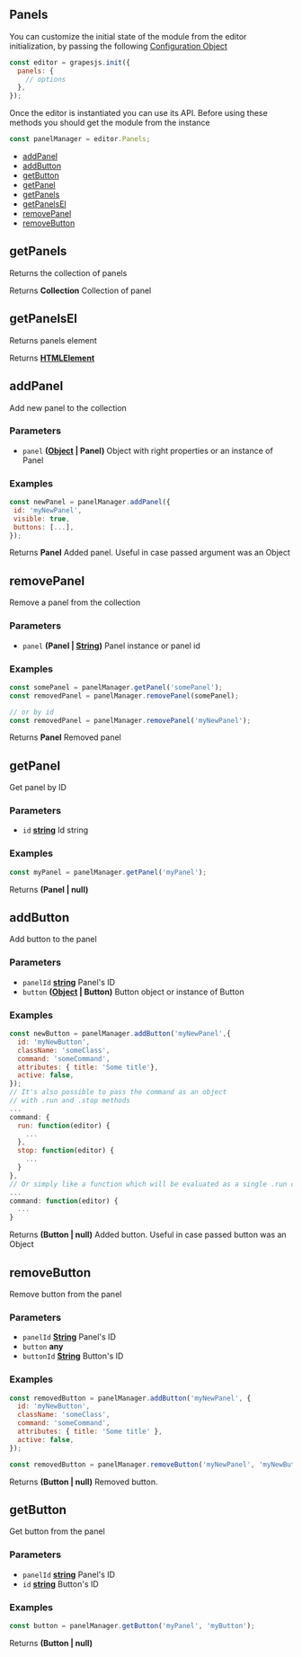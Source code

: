 <!-- Generated by documentation.js. Update this documentation by updating the source code. -->

## Panels

You can customize the initial state of the module from the editor initialization, by passing the following [Configuration Object][1]

```js
const editor = grapesjs.init({
  panels: {
    // options
  },
});
```

Once the editor is instantiated you can use its API. Before using these methods you should get the module from the instance

```js
const panelManager = editor.Panels;
```

- [addPanel][2]
- [addButton][3]
- [getButton][4]
- [getPanel][5]
- [getPanels][6]
- [getPanelsEl][7]
- [removePanel][8]
- [removeButton][9]

## getPanels

Returns the collection of panels

Returns **Collection** Collection of panel

## getPanelsEl

Returns panels element

Returns **[HTMLElement][10]**&#x20;

## addPanel

Add new panel to the collection

### Parameters

- `panel` **([Object][11] | Panel)** Object with right properties or an instance of Panel

### Examples

```javascript
const newPanel = panelManager.addPanel({
 id: 'myNewPanel',
 visible: true,
 buttons: [...],
});
```

Returns **Panel** Added panel. Useful in case passed argument was an Object

## removePanel

Remove a panel from the collection

### Parameters

- `panel` **(Panel | [String][12])** Panel instance or panel id

### Examples

```javascript
const somePanel = panelManager.getPanel('somePanel');
const removedPanel = panelManager.removePanel(somePanel);

// or by id
const removedPanel = panelManager.removePanel('myNewPanel');
```

Returns **Panel** Removed panel

## getPanel

Get panel by ID

### Parameters

- `id` **[string][12]** Id string

### Examples

```javascript
const myPanel = panelManager.getPanel('myPanel');
```

Returns **(Panel | null)**&#x20;

## addButton

Add button to the panel

### Parameters

- `panelId` **[string][12]** Panel's ID
- `button` **([Object][11] | Button)** Button object or instance of Button

### Examples

```javascript
const newButton = panelManager.addButton('myNewPanel',{
  id: 'myNewButton',
  className: 'someClass',
  command: 'someCommand',
  attributes: { title: 'Some title'},
  active: false,
});
// It's also possible to pass the command as an object
// with .run and .stop methods
...
command: {
  run: function(editor) {
    ...
  },
  stop: function(editor) {
    ...
  }
},
// Or simply like a function which will be evaluated as a single .run command
...
command: function(editor) {
  ...
}
```

Returns **(Button | null)** Added button. Useful in case passed button was an Object

## removeButton

Remove button from the panel

### Parameters

- `panelId` **[String][12]** Panel's ID
- `button` **any**&#x20;
- `buttonId` **[String][12]** Button's ID

### Examples

```javascript
const removedButton = panelManager.addButton('myNewPanel', {
  id: 'myNewButton',
  className: 'someClass',
  command: 'someCommand',
  attributes: { title: 'Some title' },
  active: false,
});

const removedButton = panelManager.removeButton('myNewPanel', 'myNewButton');
```

Returns **(Button | null)** Removed button.

## getButton

Get button from the panel

### Parameters

- `panelId` **[string][12]** Panel's ID
- `id` **[string][12]** Button's ID

### Examples

```javascript
const button = panelManager.getButton('myPanel', 'myButton');
```

Returns **(Button | null)**&#x20;

[1]: https://github.com/GrapesJS/grapesjs/blob/master/src/panels/config/config.ts
[2]: #addpanel
[3]: #addbutton
[4]: #getbutton
[5]: #getpanel
[6]: #getpanels
[7]: #getpanelsel
[8]: #removepanel
[9]: #removebutton
[10]: https://developer.mozilla.org/docs/Web/HTML/Element
[11]: https://developer.mozilla.org/docs/Web/JavaScript/Reference/Global_Objects/Object
[12]: https://developer.mozilla.org/docs/Web/JavaScript/Reference/Global_Objects/String
